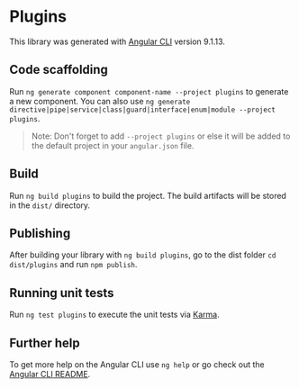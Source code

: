 # Plugins

This library was generated with [Angular CLI](https://github.com/angular/angular-cli) version 9.1.13.

## Code scaffolding

Run `ng generate component component-name --project plugins` to generate a new component. You can also use `ng generate directive|pipe|service|class|guard|interface|enum|module --project plugins`.
> Note: Don't forget to add `--project plugins` or else it will be added to the default project in your `angular.json` file. 

## Build

Run `ng build plugins` to build the project. The build artifacts will be stored in the `dist/` directory.

## Publishing

After building your library with `ng build plugins`, go to the dist folder `cd dist/plugins` and run `npm publish`.

## Running unit tests

Run `ng test plugins` to execute the unit tests via [Karma](https://karma-runner.github.io).

## Further help

To get more help on the Angular CLI use `ng help` or go check out the [Angular CLI README](https://github.com/angular/angular-cli/blob/master/README.md).
